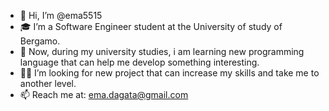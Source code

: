 - 👋 Hi, I’m @ema5515
- 🎓 I’m a Software Engineer student at the University of study of Bergamo.
- 🌱 Now, during my university studies, i am learning new programming language that can help me develop something interesting.
- 👨‍💻 I’m looking for new project that can increase my skills and take me to another level.
- 📫 Reach me at: ema.dagata@gmail.com

